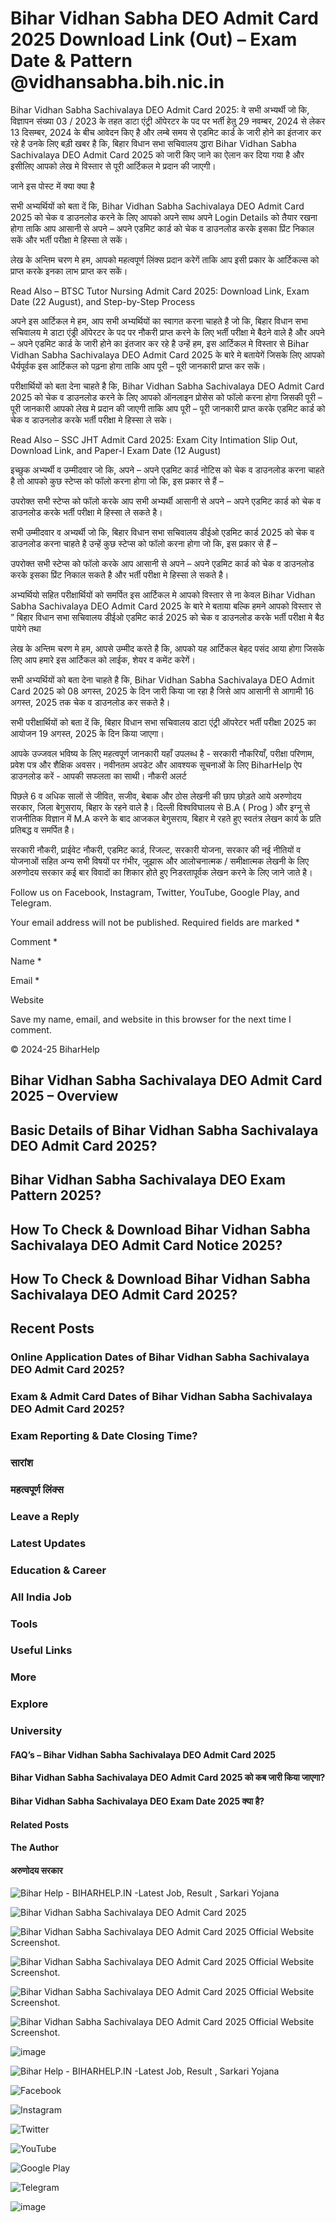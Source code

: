 # Bihar Vidhan Sabha DEO Admit Card 2025 Download Link (Out) – Exam Date & Pattern @vidhansabha.bih.nic.in

Bihar Vidhan Sabha Sachivalaya DEO Admit Card 2025: वे सभी अभ्यर्थी जो कि, विज्ञापन संख्या 03 / 2023 के तहत डाटा एंट्री ऑपेरटर के पद पर भर्ती हेतु 29 नवम्बर, 2024 से लेकर 13 दिसम्बर, 2024 के बीच आवेदन किए है और लम्बे समय से एडमिट कार्ड के जारी होने का इंतजार कर रहे है उनके लिए बड़ी खबर है कि, बिहार विधान सभा सचिवालय द्धारा Bihar Vidhan Sabha Sachivalaya DEO Admit Card 2025 को जारी किए जाने का ऐलान कर दिया गया है और इसीलिए आपको लेख मे विस्तार से पूरी आर्टिकल मे प्रदान की जाएगी।

जाने इस पोस्ट में क्या क्या है

सभी अभ्यर्थियों को बता दें कि, Bihar Vidhan Sabha Sachivalaya DEO Admit Card 2025 को चेक व डाउनलोड करने के लिए आपको अपने साथ अपने Login Details को तैयार रखना होगा ताकि आप आसानी से अपने – अपने एडमिट कार्ड को चेक व डाउनलोड करके इसका प्रिंट निकाल सकें और भर्ती परीक्षा मे हिस्सा ले सकें।

लेख के अन्तिम चरण मे हम, आपको महत्वपूर्ण लिंक्स प्रदान करेगें ताकि आप इसी प्रकार के आर्टिकल्स को प्राप्त करके इनका लाभ प्राप्त कर सकें।

Read Also – BTSC Tutor Nursing Admit Card 2025: Download Link, Exam Date (22 August), and Step-by-Step Process

अपने इस आर्टिकल मे हम, आप सभी अभ्यर्थियों का स्वागत करना चाहते है जो कि, बिहार विधान सभा सचिवालय मे डाटा एंड्री ऑपेरटर के पद पर नौकरी प्राप्त करने के लिए भर्ती परीक्षा मे बैठने वाले है और अपने – अपने एडमिट कार्ड के जारी होने का इंतजार कर रहे है उन्हें हम, इस आर्टिकल मे विस्तार से Bihar Vidhan Sabha Sachivalaya DEO Admit Card 2025 के बारे मे बतायेगें जिसके लिए आपको धैर्यपूर्वक इस आर्टिकल को पढ़ना होगा ताकि आप पूरी – पूरी जानकारी प्राप्त कर सकें।

परीक्षार्थियों को बता देना चाहते है कि, Bihar Vidhan Sabha Sachivalaya DEO Admit Card 2025 को चेक व डाउनलोड करने के लिए आपको ऑनलाइन प्रोसेस को फॉलो करना होगा जिसकी पूरी – पूरी जानकारी आपको लेख मे प्रदान की जाएगी ताकि आप पूरी – पूरी जानकारी प्राप्त करके एडमिट कार्ड को चेक व डाउनलोड करके भर्ती परीक्षा मे हिस्सा ले सके।

Read Also – SSC JHT Admit Card 2025: Exam City Intimation Slip Out, Download Link, and Paper-I Exam Date (12 August)

इच्छुक अभ्यर्थी व उम्मीदवार जो कि, अपने – अपने एडमिट कार्ड नोटिस को चेक व डाउनलोड करना चाहते है तो आपको कुछ स्टेप्स को फॉलो करना होगा जो कि, इस प्रकार से हैं –

उपरोक्त सभी स्टेप्स को फॉलो करके आप सभी अभ्यर्थी आसानी से अपने – अपने एडमिट कार्ड को चेक व डाउनलोड करके भर्ती परीक्षा मे हिस्सा ले सकते है।

सभी उम्मीदवार व अभ्यर्थी जो कि, बिहार विधान सभा सचिवालय डीईओ एडमिट कार्ड 2025 को चेक व डाउनलोड करना चाहते है उन्हें कुछ स्टेप्स को फॉलो करना होगा जो कि, इस प्रकार से हैं –

उपरोक्त सभी स्टेप्स को फॉलो करके आप आसानी से अपने – अपने एडमिट कार्ड को चेक व डाउनलोड करके इसका प्रिंट निकाल सकते है और भर्ती परीक्षा मे हिस्सा ले सकते है।

अभ्यर्थियो सहित परीक्षार्थियों को समर्पित इस आर्टिकल मे आपको विस्तार से ना केवल Bihar Vidhan Sabha Sachivalaya DEO Admit Card 2025 के बारे मे बताया बल्कि हमने आपको विस्तार से ” बिहार विधान सभा सचिवालय डीईओ एडमिट कार्ड 2025 को चेक व डाउनलोड करके भर्ती परीक्षा मे बैठ पायेगे तथा

लेख के अन्तिम चरण मे हम, आपसे उम्मीद करते है कि, आपको यह आर्टिकल बेहद पसंद आया होगा जिसके लिए आप हमारे इस आर्टिकल को लाईक, शेयर व कमेंट करेगें।

सभी अभ्यर्थियों को बता देना चाहते है कि, Bihar Vidhan Sabha Sachivalaya DEO Admit Card 2025 को 08 अगस्त, 2025 के दिन जारी किया जा रहा है जिसे आप आसानी से आगामी 16 अगस्त, 2025 तक चेक व डाउनलोड कर सकते है।

सभी परीक्षार्थियों को बता दें कि, बिहार विधान सभा सचिवालय डाटा एंट्री ऑपरेटर भर्ती परीक्षा 2025 का आयोजन 19 अगस्त, 2025 के दिन किया जाएगा।

आपके उज्जवल भविष्य के लिए महत्वपूर्ण जानकारी यहाँ उपलब्ध है - सरकारी नौकरियाँ, परीक्षा परिणाम, प्रवेश पत्र और शैक्षिक अवसर। नवीनतम अपडेट और आवश्यक सूचनाओं के लिए BiharHelp ऐप डाउनलोड करें - आपकी सफलता का साथी। नौकरी अलर्ट

पिछले 6 व अधिक सालों से जीवित, सजीव, बेबाक और ठोस लेखनी की छाप छोड़ते आये अरुणोदय सरकार, जिला बेगुसराय, बिहार के रहने वाले है। दिल्ली विश्वविघालय से B.A ( Prog ) और इग्नू से राजनीतिक विज्ञान में M.A करने के बाद आजकल बेगुसराय, बिहार मे रहते हुए स्वतंत्र लेखन कार्य के प्रति प्रतिबद्ध व समर्पित है।

सरकारी नौकरी, प्राईवेट नौकरी, एडमिट कार्ड, रिजल्ट, सरकारी योजना, सरकार की नई नीतियों व योजनाओं सहित अन्य सभी विषयों पर गंभीर, जुझारू और आलोचनात्मक / समीक्षात्मक लेखनी के लिए अरुणोदय सरकार कई बार विवादों का शिकार होते हुए निडरतापूर्वक लेखन करने के लिए जाने जाते है।

Follow us on Facebook, Instagram, Twitter, YouTube, Google Play, and Telegram.

Your email address will not be published. Required fields are marked *

Comment *

Name *

Email *

Website

Save my name, email, and website in this browser for the next time I comment.

© 2024-25 BiharHelp

## Bihar Vidhan Sabha Sachivalaya DEO Admit Card 2025 – Overview

## Basic Details of Bihar Vidhan Sabha Sachivalaya DEO Admit Card 2025?

## Bihar Vidhan Sabha Sachivalaya DEO Exam Pattern 2025?

## How To Check & Download Bihar Vidhan Sabha Sachivalaya DEO Admit Card Notice 2025?

## How To Check & Download Bihar Vidhan Sabha Sachivalaya DEO Admit Card 2025?

## Recent Posts

### Online Application Dates of Bihar Vidhan Sabha Sachivalaya DEO Admit Card 2025?

### Exam & Admit Card Dates of Bihar Vidhan Sabha Sachivalaya DEO Admit Card 2025?

### Exam Reporting & Date Closing Time?

### सारांश

### महत्वपूर्ण लिंक्स

### Leave a Reply

### Latest Updates

### Education & Career

### All India Job

### Tools

### Useful Links

### More

### Explore

### University

#### FAQ’s – Bihar Vidhan Sabha Sachivalaya DEO Admit Card 2025

#### Bihar Vidhan Sabha Sachivalaya DEO Admit Card 2025 को कब जारी किया जाएगा?

#### Bihar Vidhan Sabha Sachivalaya DEO Exam Date 2025 क्या है?

#### Related Posts

#### The Author

#### अरुणोदय सरकार

![Bihar Help - BIHARHELP.IN -Latest Job, Result , Sarkari Yojana](https://biharhelp.in/wp-content/uploads/2022/08/20211006_203104-min-1.png)

![Bihar Vidhan Sabha Sachivalaya DEO Admit Card 2025](https://biharhelp.in/wp-content/uploads/2025/08/Bihar-Vidhan-Sabha-Sachivalaya-DEO-Admit-Card-2025-1.jpg)

![Bihar Vidhan Sabha Sachivalaya DEO Admit Card 2025 Official Website Screenshot.](https://biharhelp.in/wp-content/uploads/2023/04/official-web-50.png)

![Bihar Vidhan Sabha Sachivalaya DEO Admit Card 2025 Official Website Screenshot.](https://biharhelp.in/wp-content/uploads/2025/08/12218-min.png)

![Bihar Vidhan Sabha Sachivalaya DEO Admit Card 2025 Official Website Screenshot.](https://biharhelp.in/wp-content/uploads/2023/04/official-web-50.png)

![Bihar Vidhan Sabha Sachivalaya DEO Admit Card 2025 Official Website Screenshot.](https://biharhelp.in/wp-content/uploads/2025/07/11904-min.png)

![image](https://secure.gravatar.com/avatar/d9b1d07627250e72a559df8fa14bed3a603e06bcea7e4712606cb46f366a17ab?s=64&d=mm&r=g)

![Bihar Help - BIHARHELP.IN -Latest Job, Result , Sarkari Yojana](https://biharhelp.in/wp-content/uploads/2024/03/footer-logo.png)

![Facebook](https://biharhelp.in/wp-content/uploads/2024/03/facebook.png)

![Instagram](https://biharhelp.in/wp-content/uploads/2024/03/instagram.png)

![Twitter](https://biharhelp.in/wp-content/uploads/2024/03/twitter.png)

![YouTube](https://biharhelp.in/wp-content/uploads/2024/03/youtube.png)

![Google Play](https://biharhelp.in/wp-content/uploads/2024/03/google-play.png)

![Telegram](https://biharhelp.in/wp-content/uploads/2024/03/telegram.png)

![image](https://biharhelp.in/wp-content/uploads/2024/03/telegram.png)

